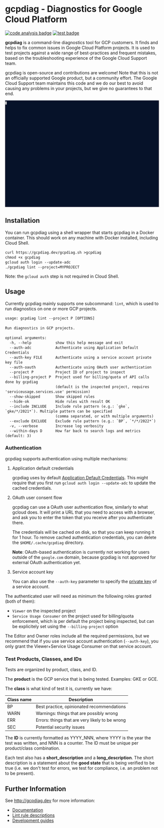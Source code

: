# gcpdiag - Diagnostics for Google Cloud Platform

[![code analysis badge](https://github.com/GoogleCloudPlatform/gcpdiag/actions/workflows/code-analysis.yml/badge.svg?branch=main&event=push)](https://github.com/GoogleCloudPlatform/gcpdiag/actions/workflows/code-analysis.yml?query=branch%3Amain+event%3Apush)
[![test badge](https://github.com/GoogleCloudPlatform/gcpdiag/actions/workflows/test.yml/badge.svg?branch=main&event=push)](https://github.com/GoogleCloudPlatform/gcpdiag/actions/workflows/test.yml?query=branch%3Amain+event%3Apush)

**gcpdiag** is a command-line diagnostics tool for GCP customers. It finds
and helps to fix common issues in Google Cloud Platform projects. It is used to
test projects against a wide range of best-practices and frequent mistakes,
based on the troubleshooting experience of the Google Cloud Support team.

gcpdiag is open-source and contributions are welcome! Note that this is not
an officially supported Google product, but a community effort. The Google Cloud
Support team maintains this code and we do our best to avoid causing any
problems in your projects, but we give no guarantees to that end.

<img src="docs/gcpdiag-demo-2021-10-01.gif" alt="gcpdiag demo" width="800"/>

## Installation

You can run gcpdiag using a shell wrapper that starts gcpdiag in a Docker
container. This should work on any machine with Docker installed, including
Cloud Shell.

```
curl https://gcpdiag.dev/gcpdiag.sh >gcpdiag
chmod +x gcpdiag
gcloud auth login --update-adc
./gcpdiag lint --project=MYPROJECT
```

Note: the `gcloud auth` step is not required in Cloud Shell.

## Usage

Currently gcpdiag mainly supports one subcommand: `lint`, which is used
to run diagnostics on one or more GCP projects.

```
usage: gcpdiag lint --project P [OPTIONS]

Run diagnostics in GCP projects.

optional arguments:
  -h, --help           show this help message and exit
  --auth-adc           Authenticate using Application Default Credentials
  --auth-key FILE      Authenticate using a service account private key file
  --auth-oauth         Authenticate using OAuth user authentication
  --project P          Project ID of project to inspect
  --billing-project P  Project used for billing/quota of API calls done by gcpdiag
                       (default is the inspected project, requires 'serviceusage.services.use' permission)
  --show-skipped       Show skipped rules
  --hide-ok            Hide rules with result OK
  --include INCLUDE    Include rule pattern (e.g.: `gke`, `gke/*/2021*`). Multiple pattern can be specified
                       (comma separated, or with multiple arguments)
  --exclude EXCLUDE    Exclude rule pattern (e.g.: `BP`, `*/*/2022*`)
  -v, --verbose        Increase log verbosity
  --within-days D      How far back to search logs and metrics (default: 3)
```

### Authentication

gcpdiag supports authentication using multiple mechanisms:

1. Application default credentials

   gcpdiag uses by default [Application Default
   Credentials](https://google-auth.readthedocs.io/en/latest/reference/google.auth.html#google.auth.default).
   This might require that you first run `gcloud auth login --update-adc` to
   update the cached credentials.

1. OAuth user consent flow

   gcpdiag can use a OAuth user authentication flow, similarly to what gcloud
   does. It will print a URL that you need to access with a browser, and ask you
   to enter the token that you receive after you authenticate there.

   The credentials will be cached on disk, so that you can keep running it for 1
   hour. To remove cached authentication credentials, you can delete the
   `$HOME/.cache/gcpdiag` directory.

   **Note**: OAuth-based authentication is currently not working for users
   outside of the `google.com` domain, because gcpdiag is not approved for
   external OAuth authentication yet.

1. Service account key

   You can also use the `--auth-key` parameter to specify the [private
   key](https://cloud.google.com/iam/docs/creating-managing-service-account-keys)
   of a service account.

The authenticated user will need as minimum the following roles granted (both of them):

- `Viewer` on the inspected project
- `Service Usage Consumer` on the project used for billing/quota enforcement,
  which is per default the project being inspected, but can be explicitely set
  using the `--billing-project` option

The Editor and Owner roles include all the required permissions, but we
recommend that if you use service account authentication (`--auth-key`), you
only grant the Viewer+Service Usage Consumer on that service account.

### Test Products, Classes, and IDs

Tests are organized by product, class, and ID.

The **product** is the GCP service that is being tested. Examples: GKE or GCE.

The **class** is what kind of test it is, currently we have:

Class name | Description
---------- | -----------------------------------------------
BP         | Best practice, opinionated recommendations
WARN       | Warnings: things that are possibly wrong
ERR        | Errors: things that are very likely to be wrong
SEC        | Potential security issues

The **ID** is currently formatted as YYYY_NNN, where YYYY is the year the test
was written, and NNN is a counter. The ID must be unique per product/class
combination.

Each test also has a **short_description** and a **long_description**. The short
description is a statement about the **good state** that is being verified to be
true (i.e. we don't test for errors, we test for compliance, i.e. an problem not
to be present).

## Further Information

See http://gcpdiag.dev for more information:

- <a href="https://gcpdiag.dev/docs/">Documentation</a>
- <a href="https://gcpdiag.dev/rules/">Lint rule descriptions</a>
- <a href="https://gcpdiag.dev/docs/development/">Development guides</a>
